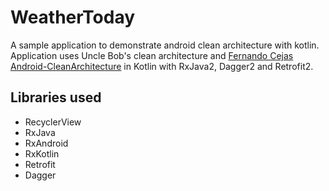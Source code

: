 # WeatherToday
A sample application to demonstrate android clean architecture with kotlin. Application uses Uncle Bob's clean architecture and [Fernando Cejas Android-CleanArchitecture](https://github.com/android10/Android-CleanArchitecture) in Kotlin with RxJava2, Dagger2 and Retrofit2.

## Libraries used 
* RecyclerView
* RxJava
* RxAndroid
* RxKotlin
* Retrofit
* Dagger
